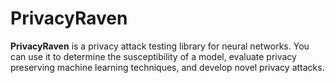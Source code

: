 # PrivacyRaven

**PrivacyRaven** is a privacy attack testing library for neural networks. You can use it to determine the susceptibility of a model, evaluate privacy preserving machine learning techniques, and develop novel privacy attacks.
